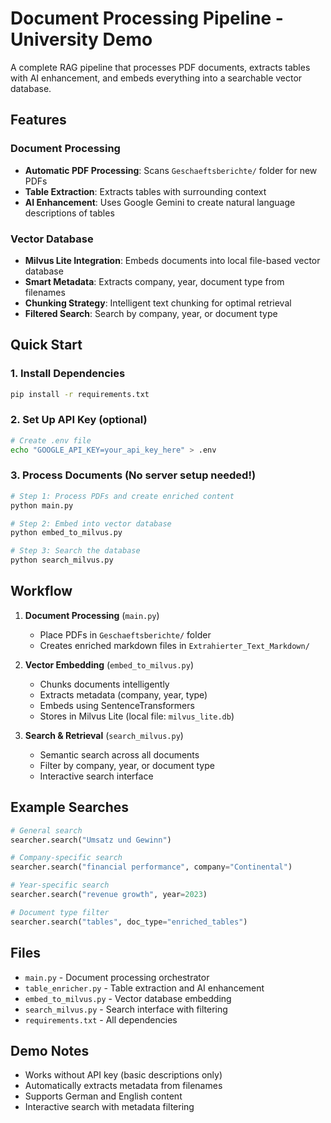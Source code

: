 # Document Processing Pipeline - University Demo

A complete RAG pipeline that processes PDF documents, extracts tables with AI enhancement, and embeds everything into a searchable vector database.

## Features

### Document Processing
- **Automatic PDF Processing**: Scans `Geschaeftsberichte/` folder for new PDFs
- **Table Extraction**: Extracts tables with surrounding context
- **AI Enhancement**: Uses Google Gemini to create natural language descriptions of tables

### Vector Database
- **Milvus Lite Integration**: Embeds documents into local file-based vector database
- **Smart Metadata**: Extracts company, year, document type from filenames
- **Chunking Strategy**: Intelligent text chunking for optimal retrieval
- **Filtered Search**: Search by company, year, or document type

## Quick Start

### 1. Install Dependencies
```bash
pip install -r requirements.txt
```

### 2. Set Up API Key (optional)
```bash
# Create .env file
echo "GOOGLE_API_KEY=your_api_key_here" > .env
```

### 3. Process Documents (No server setup needed!)
```bash
# Step 1: Process PDFs and create enriched content
python main.py

# Step 2: Embed into vector database
python embed_to_milvus.py

# Step 3: Search the database
python search_milvus.py
```

## Workflow

1. **Document Processing** (`main.py`)
   - Place PDFs in `Geschaeftsberichte/` folder
   - Creates enriched markdown files in `Extrahierter_Text_Markdown/`

2. **Vector Embedding** (`embed_to_milvus.py`)
   - Chunks documents intelligently
   - Extracts metadata (company, year, type)
   - Embeds using SentenceTransformers
   - Stores in Milvus Lite (local file: `milvus_lite.db`)

3. **Search & Retrieval** (`search_milvus.py`)
   - Semantic search across all documents
   - Filter by company, year, or document type
   - Interactive search interface

## Example Searches

```python
# General search
searcher.search("Umsatz und Gewinn")

# Company-specific search
searcher.search("financial performance", company="Continental")

# Year-specific search
searcher.search("revenue growth", year=2023)

# Document type filter
searcher.search("tables", doc_type="enriched_tables")
```

## Files

- `main.py` - Document processing orchestrator
- `table_enricher.py` - Table extraction and AI enhancement
- `embed_to_milvus.py` - Vector database embedding
- `search_milvus.py` - Search interface with filtering
- `requirements.txt` - All dependencies

## Demo Notes

- Works without API key (basic descriptions only)
- Automatically extracts metadata from filenames
- Supports German and English content
- Interactive search with metadata filtering